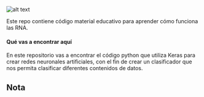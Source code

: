 ![alt text](https://www.digitaldrimz.com/tusociotecnologico/images/bigLogo.png)

Este repo contiene código material educativo para aprender cómo funciona las RNA.

#### Qué vas a encontrar aquí
En este repositorio vas a encontrar el código python que utiliza Keras para crear redes neuronales artificiales,
con el fin de crear un clasificador que nos permita clasificar diferentes contenidos de datos.

## Nota
